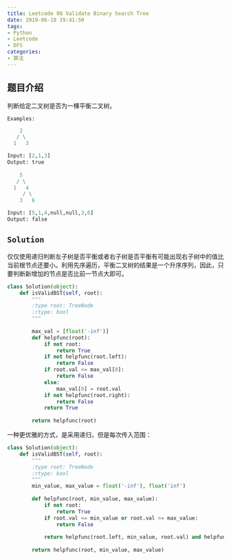```yaml
---
title: Leetcode 98 Validate Binary Search Tree
date: 2019-06-18 19:41:50
tags:
- Python
- Leetcode
- DFS
categories:
- 算法
---
```


## 题目介绍

判断给定二叉树是否为一棵平衡二叉树。

<!-- more -->

`Examples:`

```python 
    2
   / \
  1   3

Input: [2,1,3]
Output: true
  
    5
   / \
  1   4
     / \
    3   6

Input: [5,1,4,null,null,3,6]
Output: false
```

## `Solution`

仅仅使用递归判断左子树是否平衡或者右子树是否平衡有可能出现右子树中的值比当前根节点还要小。利用先序遍历，平衡二叉树的结果是一个升序序列，因此，只要判断新增加的节点是否比前一节点大即可。

```python 
class Solution(object):
    def isValidBST(self, root):
        """
        :type root: TreeNode
        :rtype: bool
        """
        
        max_val = [float('-inf')]
        def helpfunc(root):
            if not root:
                return True
            if not helpfunc(root.left):
                return False
            if root.val <= max_val[0]:
                return False
            else:
                max_val[0] = root.val
            if not helpfunc(root.right):
                return False
            return True
        
        return helpfunc(root)
```

一种更优雅的方式，是采用递归，但是每次传入范围：

```python 
class Solution(object):
    def isValidBST(self, root):
        """
        :type root: TreeNode
        :rtype: bool
        """
        min_value, max_value = float('-inf'), float('inf')
        
        def helpfunc(root, min_value, max_value):
            if not root:
                return True
            if root.val <= min_value or root.val >= max_value:
                return False
                
            return helpfunc(root.left, min_value, root.val) and helpfunc(root.right, root.val, max_value)
        
        return helpfunc(root, min_value, max_value)
```

